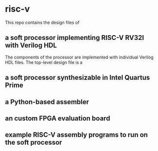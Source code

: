 # risc-v

This repo contains the design files of
## a soft processor implementing RISC-V RV32I with Verilog HDL
The components of the processor are implemented with individual Verilog HDL files. The top-level design file is a
## a soft processor synthesizable in Intel Quartus Prime
## a Python-based assembler
## an custom FPGA evaluation board
## example RISC-V assembly programs to run on the soft processor
